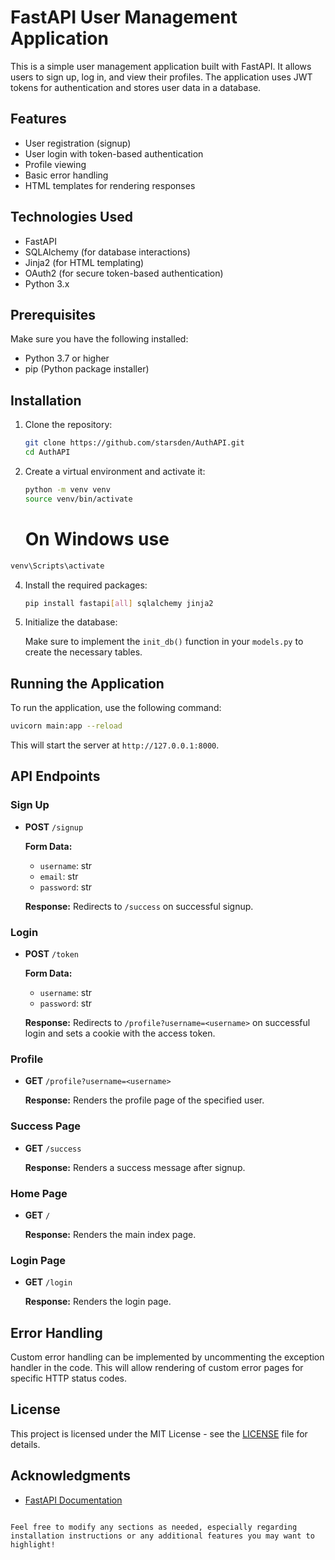 # FastAPI User Management Application

This is a simple user management application built with FastAPI. It allows users to sign up, log in, and view their profiles. The application uses JWT tokens for authentication and stores user data in a database.

 ## Features

- User registration (signup)
- User login with token-based authentication
- Profile viewing
- Basic error handling
- HTML templates for rendering responses

## Technologies Used

- FastAPI
- SQLAlchemy (for database interactions)
- Jinja2 (for HTML templating)
- OAuth2 (for secure token-based authentication)
- Python 3.x

## Prerequisites

Make sure you have the following installed:

- Python 3.7 or higher
- pip (Python package installer)

## Installation

1. Clone the repository:

   ```bash
   git clone https://github.com/starsden/AuthAPI.git
   cd AuthAPI
   ```

2. Create a virtual environment and activate it:

   ```bash
   python -m venv venv
   source venv/bin/activate
   ```
   # On Windows use
  ```bash
  venv\Scripts\activate
  ```
4. Install the required packages:

   ```bash
   pip install fastapi[all] sqlalchemy jinja2
   ```

5. Initialize the database:

   Make sure to implement the `init_db()` function in your `models.py` to create the necessary tables.

## Running the Application

To run the application, use the following command:

```bash
uvicorn main:app --reload
```

This will start the server at `http://127.0.0.1:8000`.

## API Endpoints

### Sign Up

- **POST** `/signup`
  
  **Form Data:**
  - `username`: str
  - `email`: str
  - `password`: str
  
  **Response:** Redirects to `/success` on successful signup.

### Login

- **POST** `/token`
  
  **Form Data:**
  - `username`: str
  - `password`: str
  
  **Response:** Redirects to `/profile?username=<username>` on successful login and sets a cookie with the access token.

### Profile

- **GET** `/profile?username=<username>`
  
  **Response:** Renders the profile page of the specified user.

### Success Page

- **GET** `/success`
  
  **Response:** Renders a success message after signup.

### Home Page

- **GET** `/`
  
  **Response:** Renders the main index page.

### Login Page

- **GET** `/login`
  
  **Response:** Renders the login page.

## Error Handling

Custom error handling can be implemented by uncommenting the exception handler in the code. This will allow rendering of custom error pages for specific HTTP status codes.

## License

This project is licensed under the MIT License - see the [LICENSE](LICENSE) file for details.

## Acknowledgments

- [FastAPI Documentation](https://fastapi.tiangolo.com/)
```

Feel free to modify any sections as needed, especially regarding installation instructions or any additional features you may want to highlight!
